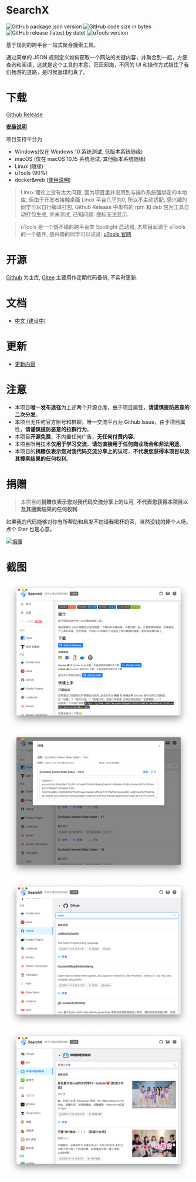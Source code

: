 # SearchX
![GitHub package.json version](https://img.shields.io/github/package-json/v/LanyuanXiaoyao-Studio/SearchX?label=%E4%BB%A3%E7%A0%81%E7%89%88%E6%9C%AC)
![GitHub code size in bytes](https://img.shields.io/github/languages/code-size/LanyuanXiaoyao-Studio/SearchX?label=%E4%BB%A3%E7%A0%81%E4%BD%93%E7%A7%AF)
![GitHub release (latest by date)](https://img.shields.io/github/v/release/LanyuanXiaoyao-Studio/SearchX?label=%E5%8F%91%E5%B8%83%E7%89%88%E6%9C%AC)
![uTools version](https://img.shields.io/badge/uTools%20%E7%89%88%E6%9C%AC-%3E%3D1.1.3-green)

基于规则的跨平台一站式聚合搜索工具。

通过简单的 JSON 规则定义如何获取一个网站的关键内容，并聚合到一起，方便查询和阅读，这就是这个工具的本意，茫茫网海，不同的 UI 和操作方式挡住了我们畅游的道路，是时候返璞归真了。

# 下载
[Github Release](https://github.com/LanyuanXiaoyao-Studio/SearchX/releases)

**[安装说明](https://github.com/LanyuanXiaoyao-Studio/SearchX/wiki/%E5%AE%89%E8%A3%85%E8%AF%B4%E6%98%8E)**

项目支持平台为
- Windows(仅在 Windows 10 系统测试, 低版本系统随缘)
- macOS (仅在 macOS 10.15 系统测试, 其他版本系统随缘)
- Linux (随缘)
- uTools (90%)
- docker&web ([使用说明](https://github.com/LanyuanXiaoyao-Studio/SearchX/wiki/%E5%AE%89%E8%A3%85%E8%AF%B4%E6%98%8E#%E7%BD%91%E9%A1%B5%E7%89%88-docker--web))

> Linux 理论上没有太大问题, 因为项目里并没用到与操作系统强绑定的本地库, 但由于开发者接触桌面 Linux 平台几乎为0, 所以不主动适配, 感兴趣的同学可以自行编译打包, Github Release 中发布的 rpm 和 deb 包为工具自动打包生成, 并未测试, 已知问题: 图标无法显示.

> uTools 是一个很不错的跨平台类 Spotlight 启动器, 本项目起源于 uTools 的一个插件, 感兴趣的同学可以试试: [uTools 官网](https://u.tools/)

# 开源
[Github](https://github.com/LanyuanXiaoyao-Studio/SearchX) 为主库, [Gitee](https://gitee.com/LanyuanXiaoyao-Studio/SearchX) 主要用作定期代码备份, 不实时更新.

# 文档
- [中文 (建设中)](https://github.com/LanyuanXiaoyao-Studio/SearchX/wiki)

# 更新
- [更新内容](https://github.com/LanyuanXiaoyao-Studio/SearchX/wiki/%E6%9B%B4%E6%96%B0%E8%AF%B4%E6%98%8E)

# 注意
- 本项目**唯一发布途径**为上述两个开源仓库，由于项目属性，**请谨慎提防恶意的二次分发**。
- 本项目无任何官方账号和群聊，唯一交流平台为 Github Issue，由于项目属性，**请谨慎提防恶意的拉群行为**。
- 本项目**开源免费**，不内置任何广告，**无任何付费内容**。
- 本项目所用技术**仅用于学习交流**，**请勿直接用于任何商业场合和非法用途**。
- 本项目的**捐赠仅表示您对我代码交流分享上的认可**，**不代表您获得本项目以及其搜索结果的任何权利**。

# 捐赠
> 本项目的**捐赠仅表示您对我代码交流分享上的认可**, **不代表您获得本项目以及其搜索结果的任何权利**.

如果我的代码能够对你有所帮助和启发不妨请我喝杯奶茶，当然没钱的捧个人场，点个 Star 也是心意。

<a href="https://donate.lanyuanxiaoyao.com" target="_blank"><img src="https://gitee.com/lanyuanxiaoyao/utools-data/raw/master/donate.png" alt="捐赠" width="150px" /></a>

# 截图
![](https://raw.githubusercontent.com/LanyuanXiaoyao-Studio/SearchX/master/screenshot/index.png)
![](https://raw.githubusercontent.com/LanyuanXiaoyao-Studio/SearchX/master/screenshot/detail.png)
![](https://raw.githubusercontent.com/LanyuanXiaoyao-Studio/SearchX/master/screenshot/search.png)
![](https://raw.githubusercontent.com/LanyuanXiaoyao-Studio/SearchX/master/screenshot/search-2.png)
